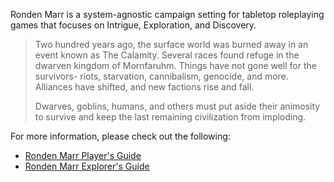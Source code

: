 Ronden Marr is a system-agnostic campaign setting for tabletop roleplaying games that focuses on Intrigue, Exploration, and Discovery.

>Two hundred years ago, the surface world was burned away in an event known as The Calamity. Several races found refuge in the dwarven kingdom of Mornfaruhm. Things have not gone well for the survivors- riots, starvation, cannibalism, genocide, and more. Alliances have shifted, and new factions rise and fall.
>
>Dwarves, goblins, humans, and others must put aside their animosity to survive and keep the last remaining civilization from imploding.

For more information, please check out the following:

* [Ronden Marr Player's Guide](http://drivethrurpg.com/product/153600/Ronden-Marr-Players-Guide&src=rondenmarr.com)
* [Ronden Marr Explorer's Guide](http://www.drivethrurpg.com/product/181524/Ronden-Marr-Explorers-Guide&src=rondenmarr.com)


